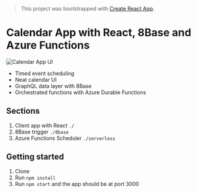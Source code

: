 > This project was bootstrapped with [Create React App](https://github.com/facebook/create-react-app).

# Calendar App with React, 8Base and Azure Functions

![Calendar App UI](https://res.cloudinary.com/codebeast/image/upload/c_scale,q_61,w_1200/v1558748358/Screenshot_2019-05-25_at_5.38.57_AM.png)

- Timed event scheduling
- Neat calendar UI
- GraphQL data layer with 8Base
- Orchestrated functions with Azure Durable Functions

## Sections
1. Client app with React `./`
2. 8Base trigger `./8base`
3. Azure Functions Scheduler `./serverless`

## Getting started

1. Clone
2. Run `npm install`
3. Run `npm start` and the app should be at port 3000